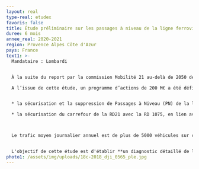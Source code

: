 ```yaml
---
layout: real
type-real: etudex
favoris: false
title: Étude préliminaire sur les passages à niveau de la ligne ferroviaire 905 000
duree: 6 mois
annee_real: 2020-2021
region: Provence Alpes Côte d'Azur
pays: France
text1: >-
  Mandataire : Lombardi


  À la suite du report par la commission Mobilité 21 au-delà de 2050 de l’achèvement de l’A51 entre le col du Fau et la Saulce, l’État a souhaité lancer une étude d’opportunité d’itinéraire portant sur l**’aménagement de la RN85 et de la RD1075 entre Grenoble et Sisteron.** 

  A l’issue de cette étude, un programme d’actions de 200 M€ a été défini sur les deux axes se déclinant en période quinquennale. Ce programme d’actions intègre : 


  * la sécurisation et la suppression de Passages à Niveau (PN) de la ligne 905 000 entre Marseille et Lyon-Perrache qui sont au nombre de 7 directement sur la RD 1075 sur le territoire des Hautes-Alpes 

  * la sécurisation du carrefour de la RD21 avec la RD 1075, en lien avec la sécurisation et la suppression du PN 52. 



  Le trafic moyen journalier annuel est de plus de 5000 véhicules sur ces sections avec 330 PL. Le trafic moyen journalier entre la limite administrative Sud du Département et Veynes est de 9 trains et le trafic moyen journalier entre Veynes et la limite administrative Nord du Département est de 7 trains.


  L'objectif de cette étude est d'établir **un diagnostic détaillé de l'état actuel des passages à niveau de ligne 905 000 grâce à une visite de site et de définir les conditions de faisabilité de suppression ou de sécurisation des passages à niveaux.**
photo1: /assets/img/uploads/18c-2018_dji_0565_ple.jpg
---
```

